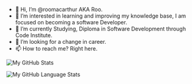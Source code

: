 - 👋 Hi, I’m @roomacarthur AKA Roo.
- 👀 I’m interested in learning and improving my knowledge base, I am focused on becoming a software Developer.
- 🌱 I’m currently Studying, Diploma in Software Development through Code Institute. 
- 💞️ I’m looking for a change in career. 
- 📫 How to reach me? Right here. 

![My GitHub Stats](https://github-readme-stats.vercel.app/api/?username=roomacarthur&count_private=true&theme=tokyonight&showicons=true)

![My GitHub Language Stats](https://github-readme-stats.vercel.app/api/top-langs/?username=roomacarthur&langs_count=5&theme=tokyonight)

